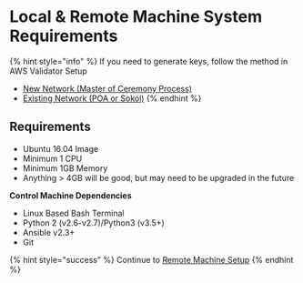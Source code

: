 # Local & Remote Machine System Requirements

{% hint style="info" %}
If you need to generate keys, follow the method in AWS Validator Setup

* [New Network \(Master of Ceremony Process\)](../aws-vm-for-validator-node-deployment/moc-master-of-ceremony-key-exchange-and-generation.md)
* [Existing Network \(POA or Sokol\)](../aws-vm-for-validator-node-deployment/current-validators-vote-in-new-validators.md)
{% endhint %}

## **Requirements**

* Ubuntu 16.04 Image
* Minimum 1 CPU
* Minimum 1GB Memory
* Anything &gt; 4GB will be good, but may need to be upgraded in the future

**Control Machine Dependencies**

* Linux Based Bash Terminal
* Python 2 \(v2.6-v2.7\)/Python3 \(v3.5+\)
* Ansible v2.3+
* Git

{% hint style="success" %}
Continue to [Remote Machine Setup](remote-machine-setup.md)
{% endhint %}

